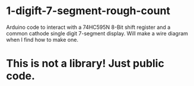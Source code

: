 # 1-digift-7-segment-rough-count

Arduino code to interact with a 74HC595N 8-Bit shift register and a common cathode single digit 7-segment display. Will make a wire diagram when I find how to make one.


# This is not a library! Just public code.

